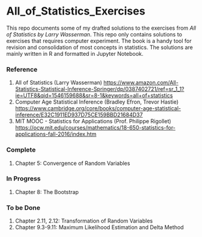 # All_of_Statistics_Exercises
This repo documents some of my drafted solutions to the exercises from *All of Statistics by Larry Wasserman*. This repo only contains solutions to exercises that requires computer experiment. The book is a handy tool for revision and consolidation of most concepts in statistics. The solutions are mainly written in R and formatted in Jupyter Notebook.

### Reference
1. All of Statistics (Larry Wasserman) https://www.amazon.com/All-Statistics-Statistical-Inference-Springer/dp/0387402721/ref=sr_1_1?ie=UTF8&qid=1546159688&sr=8-1&keywords=all+of+statistics
2. Computer Age Statistical Inference (Bradley Efron, Trevor Hastie) https://www.cambridge.org/core/books/computer-age-statistical-inference/E32C1911ED937D75CE159BBD21684D37
3. MIT MOOC - Statistics for Applications (Prof. Philippe Rigollet) https://ocw.mit.edu/courses/mathematics/18-650-statistics-for-applications-fall-2016/index.htm

### Complete
1. Chapter 5: Convergence of Random Variables

### In Progress
1. Chapter 8: The Bootstrap

### To be Done
1. Chapter 2.11, 2.12: Transformation of Random Variables
2. Chapter 9.3-9.11: Maximum Likelihood Estimation and Delta Method


